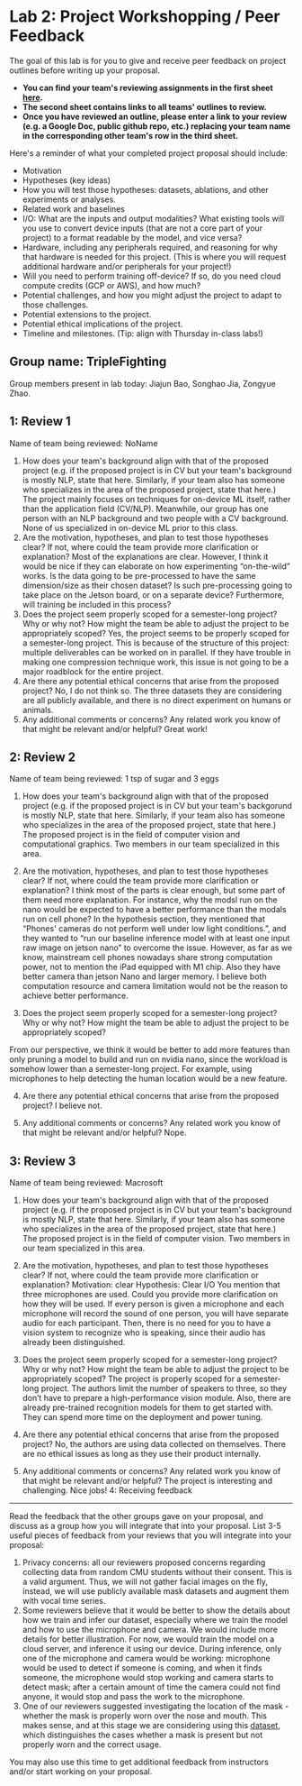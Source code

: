 Lab 2: Project Workshopping / Peer Feedback
===
The goal of this lab is for you to give and receive peer feedback on project outlines before writing up your proposal. 

- **You can find your team's reviewing assignments in the first sheet [here](https://docs.google.com/spreadsheets/d/1_pw_lYkFutMjuL1_j6RdxNyQlj7LvF_f5eEKr1Qm-w0/edit?usp=sharing).**
- **The second sheet contains links to all teams' outlines to review.**
- **Once you have reviewed an outline, please enter a link to your review (e.g. a Google Doc, public github repo, etc.) replacing your team name in the corresponding other team's row in the third sheet.**


Here's a reminder of what your completed project proposal should include:
- Motivation
- Hypotheses (key ideas)
- How you will test those hypotheses: datasets, ablations, and other experiments or analyses.
- Related work and baselines
- I/O: What are the inputs and output modalities? What existing tools will you use to convert device inputs (that are not a core part of your project) to a format readable by the model, and vice versa?
- Hardware, including any peripherals required, and reasoning for why that hardware is needed for this project. (This is where you will request additional hardware and/or peripherals for your project!)
- Will you need to perform training off-device? If so, do you need cloud compute credits (GCP or AWS), and how much?
- Potential challenges, and how you might adjust the project to adapt to those challenges.
- Potential extensions to the project.
- Potential ethical implications of the project.
- Timeline and milestones. (Tip: align with Thursday in-class labs!)

Group name: TripleFighting
---
Group members present in lab today: Jiajun Bao, Songhao Jia, Zongyue Zhao.

1: Review 1
----
Name of team being reviewed: NoName
1. How does your team's background align with that of the proposed project (e.g. if the proposed project is in CV but your team's background is mostly NLP, state that here. Similarly, if your team also has someone who specializes in the area of the proposed project, state that here.)
The project mainly focuses on techniques for on-device ML itself, rather than the application field (CV/NLP). Meanwhile, our group has one person with an NLP background and two people with a CV background. None of us specialized in on-device ML prior to this class.
2. Are the motivation, hypotheses, and plan to test those hypotheses clear? If not, where could the team provide more clarification or explanation?
Most of the explanations are clear. However, I think it would be nice if they can elaborate on how experimenting “on-the-wild” works. Is the data going to be pre-processed to have the same dimension/size as their chosen dataset? Is such pre-processing going to take place on the Jetson board, or on a separate device? Furthermore, will training be included in this process?
3. Does the project seem properly scoped for a semester-long project? Why or why not? How might the team be able to adjust the project to be appropriately scoped?
Yes, the project seems to be properly scoped for a semester-long project. This is because of the structure of this project: multiple deliverables can be worked on in parallel. If they have trouble in making one compression technique work, this issue is not going to be a major roadblock for the entire project.
4. Are there any potential ethical concerns that arise from the proposed project? 
No, I do not think so. The three datasets they are considering are all publicly available, and there is no direct experiment on humans or animals.
5. Any additional comments or concerns? Any related work you know of that might be relevant and/or helpful?
Great work!

2: Review 2
----
Name of team being reviewed: 1 tsp of sugar and 3 eggs
1. How does your team's background align with that of the proposed project (e.g. if the proposed project is in CV but your team's backgorund is mostly NLP, state that here. Similarly, if your team also has someone who specializes in the area of the proposed project, state that here.)
The proposed project is in the field of computer vision and computational graphics. Two members in our team specialized in this area.

2. Are the motivation, hypotheses, and plan to test those hypotheses clear? If not, where could the team provide more clarification or explanation? 
I think most of the parts is clear enough, but some part of them need more explanation.  For instance, why the modsl run on the nano would be expected to have a better performance than the modals run on cell phone?  In the hypothesis section, they mentioned that “Phones' cameras do not perform well under low light conditions.”, and they wanted to “run our baseline inference model with at least one input raw image on jetson nano” to overcome the issue. However, as far as we know, mainstream cell phones nowadays share strong computation power, not to mention the iPad equipped with M1 chip. Also they have better camera than jetson Nano and larger memory. I believe both computation resource and camera limitation would not be the reason to achieve better performance.

3. Does the project seem properly scoped for a semester-long project? Why or why not? How might the team be able to adjust the project to be appropriately scoped?

From our perspective, we think it would be better to add more features than only pruning a model to build and run on nvidia nano, since the workload is somehow lower than a semester-long project. For example, using microphones to help detecting the  human location would be a new feature.

4. Are there any potential ethical concerns that arise from the proposed project? 
I believe not.

5. Any additional comments or concerns? Any related work you know of that might be relevant and/or helpful?
Nope.

3: Review 3
----
Name of team being reviewed: Macrosoft
1. How does your team's background align with that of the proposed project (e.g. if the proposed project is in CV but your team's background is mostly NLP, state that here. Similarly, if your team also has someone who specializes in the area of the proposed project, state that here.) 
The proposed project is in the field of computer vision. Two members in our team specialized in this area.

2. Are the motivation, hypotheses, and plan to test those hypotheses clear? If not, where could the team provide more clarification or explanation? 
Motivation: clear
Hypothesis:
Clear
I/O
You mention that three microphones are used. Could you provide more clarification on how they will be used. If every person is given a microphone and each microphone will record the sound of one person, you will have separate audio for each participant. Then, there is no need for you to have a vision system to recognize who is speaking, since their audio has already been distinguished.   
3. Does the project seem properly scoped for a semester-long project? Why or why not? How might the team be able to adjust the project to be appropriately scoped?
The project is properly scoped for a semester-long project. The authors limit the number of speakers to three, so they don’t have to prepare a high-performance vision module. Also, there are already pre-trained recognition models for them to get started with. They can spend more time on the deployment and power tuning.
4. Are there any potential ethical concerns that arise from the proposed project? 
No, the authors are using data collected on themselves. There are no ethical issues as long as they use their product internally. 
5. Any additional comments or concerns? Any related work you know of that might be relevant and/or helpful?
The project is interesting and challenging. Nice jobs!
4: Receiving feedback
----
Read the feedback that the other groups gave on your proposal, and discuss as a group how you will integrate that into your proposal. List 3-5 useful pieces of feedback from your reviews that you will integrate into your proposal:
1. Privacy concerns: all our reviewers proposed concerns regarding collecting data from random CMU students without their consent. This is a valid argument. Thus, we will not gather facial images on the fly, instead, we will use publicly available mask datasets and augment them with vocal time series.
2. Some reviewers believe that it would be better to show the details about how we train and infer our dataset, especially where we train the model and how to use the microphone and camera. We would include more details for better illustration. For now,  we would train the model on a cloud server, and inference it using our device. During inference, only one of the microphone and camera would be working: microphone would be used to detect if someone is coming, and when it finds someone, the microphone would stop working and camera starts to detect mask; after a certain amount of time the camera could not find anyone, it would stop and pass the work to the microphone. 
3. One of our reviewers suggested investigating the location of the mask - whether the mask is properly worn over the nose and mouth. This makes sense, and at this stage we are considering using this [dataset](https://arxiv.org/abs/2008.08016), which distinguishes the cases whether a mask is present but not properly worn and the correct usage.

You may also use this time to get additional feedback from instructors and/or start working on your proposal.
